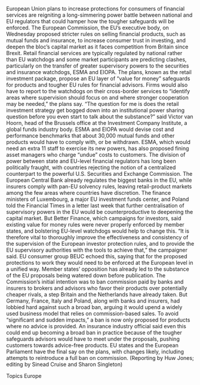 European Union plans to increase protections for consumers of financial services are reigniting a long-simmering power battle between national and EU regulators that could hamper how the tougher safeguards will be enforced.
The European Commission, the EU’s executive body, on Wednesday proposed stricter rules on selling financial products, such as mutual funds and insurance, to increase consumer trust in investing, and deepen the bloc’s capital market as it faces competition from Britain since Brexit.
Retail financial services are typically regulated by national rather than EU watchdogs and some market participants are predicting clashes, particularly on the transfer of greater supervisory powers to the securities and insurance watchdogs, ESMA and EIOPA.
The plans, known as the retail investment package, propose an EU layer of “value for money” safeguards for products and tougher EU rules for financial advisors.
Firms would also have to report to the watchdogs on their cross-border services to “identify areas where supervision should focus on and where stronger cooperation may be needed,” the plans say.
“The question for me is does the retail investment strategy get bogged down into an institutional power sharing question before you even start to talk about the substance?” said Victor van Hoorn, head of the Brussels office at the Investment Company Institute, a global funds industry body.
ESMA and EIOPA would devise cost and performance benchmarks that about 30,000 mutual funds and other products would have to comply with, or be withdrawn.
ESMA, which would need an extra 11 staff to exercise its new powers, has also proposed fining asset managers who charge “undue” costs to customers.
The division of power between state and EU-level financial regulators has long been politically fraught, with countries rejecting the notion of a centralized counterpart to the powerful U.S. Securities and Exchange Commission.
The European Central Bank already regulates the biggest banks in the EU, while insurers comply with pan-EU solvency rules, leaving retail-product markets among the few areas where countries have discretion.
The finance ministers of Luxembourg, a major EU investment funds center, and Poland told the Financial Times in a letter last week that further centralisation of supervisory powers in the EU would be counterproductive to deepening the capital market.
But Better Finance, which campaigns for investors, said existing value for money rules were never properly enforced by member states, and bolstering EU-level watchdogs would help to change this.
“It is therefore vital to thoroughly improve the effectiveness and consistency of the supervision of the European investor protection rules, and to provide the EU supervisory authorities with the tools to achieve that,” the campaigner said.
EU consumer group BEUC echoed this, saying that for the proposed protections to work they would need to be enforced at the European level in a unified way.
Member states’ opposition has already led to the substance of the EU proposals being watered down before publication.
The Commission’s initial intention was to ban commission paid by banks and insurers to brokers and advisors who favor their products over potentially cheaper rivals, a step Britain and the Netherlands have already taken.
But Germany, France, Italy and Poland, along with banks and insurers, had lobbied hard against such a broad ban, arguing it would upend a widely used business model that relies on commission-based sales.
To avoid “significant and sudden impacts,” a ban is now only proposed for products where no advice is provided.
An insurance industry official said even this could end up becoming a broad ban in practice because of the tougher safeguards advisors would have to meet under the proposals, pushing customers towards advice-free products.
EU states and the European Parliament have the final say on the plans, with changes likely, including attempts to reintroduce a full ban on commission.
(Reporting by Huw Jones; editing by Sinead Cruise and Sharon Singleton)

Topics
Europe

